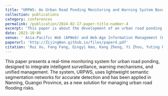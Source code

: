 ```yaml
---
title: "URPWS: An Urban Road Ponding Monitoring and Warning System Based on Surveillance Video"
collection: publications
category: conferences
permalink: /publication/2024-02-17-paper-title-number-4
excerpt: 'This paper is about the development of an urban road ponding monitoring and warning system (URPWS) based on surveillance video, which improves real-time monitoring, warning, and management to reduce the risk of urban flooding and traffic disruptions.'
date: 2023-10-06
venue: ' Asia-Pacific Web (APWeb) and Web-Age Information Management (WAIM) Joint International Conference on Web and Big Data'
paperurl: 'http://ZijingWan.github.io/files/paper4.pdf'
citation: 'Rui Xu, Fang Fang, Qingyi Hao, Kang Zheng, Yi Zhou, Yuting Feng, Shengwen Li, and Zijing Wan. (2023). "URPWS: An Urban Road Ponding Monitoring and Warning System Based on Surveillance Video." Asia-Pacific Web (APWeb) and Web-Age Information Management (WAIM). Springer Nature Singapore.'
---
```


This paper presents a real-time monitoring system for urban road ponding, designed to integrate intelligent surveillance, warning mechanisms, and unified management. The system, URPWS, uses lightweight semantic segmentation networks for accurate detection and has been applied in Nanning, Guangxi Province, as a new solution for managing urban road flooding risks.
